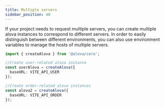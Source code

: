 ```yaml
---
title: Multiple servers
sidebar_position: 40
---
```


If your project needs to request multiple servers, you can create multiple alova instances to correspond to different servers. In order to easily distinguish between different environments, you can also use environment variables to manage the hosts of multiple servers.

```ts
import { createAlova } from '@alova/core';

//Create user-related alova instance
const userAlova = createAlova({
  baseURL: VITE_API_USER
});

//Create order-related alova instances
const alova2 = createAlova({
  baseURL: VITE_API_ORDER
});
```
